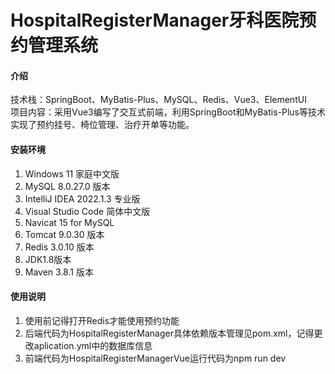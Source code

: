 # HospitalRegisterManager牙科医院预约管理系统   

#### 介绍
技术栈：SpringBoot、MyBatis-Plus、MySQL、Redis、Vue3、ElementUI   
项目内容：采用Vue3编写了交互式前端，利用SpringBoot和MyBatis-Plus等技术实现了预约挂号、椅位管理、治疗开单等功能。

#### 安装环境
1.  Windows 11 家庭中文版 
2.  MySQL 8.0.27.0 版本 
3.  IntelliJ IDEA 2022.1.3 专业版 
4.  Visual Studio Code 简体中文版 
5.  Navicat 15 for MySQL 
6.  Tomcat 9.0.30 版本 
7.  Redis 3.0.10 版本 
8.  JDK1.8版本 
9.  Maven 3.8.1 版本 

#### 使用说明
1.  使用前记得打开Redis才能使用预约功能
2.  后端代码为HospitalRegisterManager具体依赖版本管理见pom.xml，记得更改aplication.yml中的数据库信息
3.  前端代码为HospitalRegisterManagerVue运行代码为npm run dev
